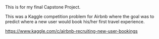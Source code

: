 This is for my final Capstone Project.

This was a Kaggle competition problem for Airbnb where the goal was to predict where a new user would book his/her first travel experience.

https://www.kaggle.com/c/airbnb-recruiting-new-user-bookings

